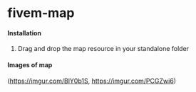 # fivem-map
 
#### Installation
1. Drag and drop the map resource in your standalone folder

#### Images of map
(https://imgur.com/BlY0b1S, https://imgur.com/PCGZwi6)